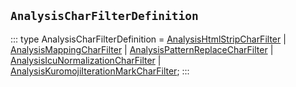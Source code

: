 ## `AnalysisCharFilterDefinition`
:::
type AnalysisCharFilterDefinition = [AnalysisHtmlStripCharFilter](./AnalysisHtmlStripCharFilter.md) | [AnalysisMappingCharFilter](./AnalysisMappingCharFilter.md) | [AnalysisPatternReplaceCharFilter](./AnalysisPatternReplaceCharFilter.md) | [AnalysisIcuNormalizationCharFilter](./AnalysisIcuNormalizationCharFilter.md) | [AnalysisKuromojiIterationMarkCharFilter](./AnalysisKuromojiIterationMarkCharFilter.md);
:::
